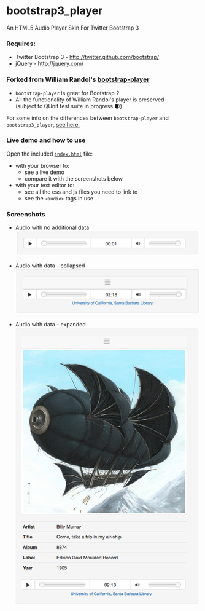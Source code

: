 bootstrap3_player
================

An HTML5 Audio Player Skin For Twitter Bootstrap 3

### Requires:

  * Twitter Bootstrap 3 - http://twitter.github.com/bootstrap/
  * jQuery - http://jquery.com/

### Forked from William Randol's [bootstrap-player](https://github.com/WilliamRandol/bootstrap-player)

 -  `bootstrap-player` is great for Bootstrap 2
 -  All the functionality of William Randol's player is preserved   
 (subject to QUnit test suite in progress :waxing_crescent_moon:)

For some info on the differences between `bootstrap-player` and `bootstrap3_player`, [see here.](CHANGES.md)

### Live demo and how to use

Open the included [`index.html`](index.html) file: 
-  with your browser to:  
    -  see a live demo 
    -  compare it with the screenshots below
- with your text editor to:
    -  see all the css and js files you need to link to
    -  see the `<audio>`  tags in use

### Screenshots

-  Audio with no additional data ![](bPlayer_demo_data_no.png?raw=true)

-  Audio with data - collapsed ![](bPlayer_demo_data_0.png?raw=true)

-  Audio with data - expanded ![](bPlayer_demo_data_1.png?raw=true)




